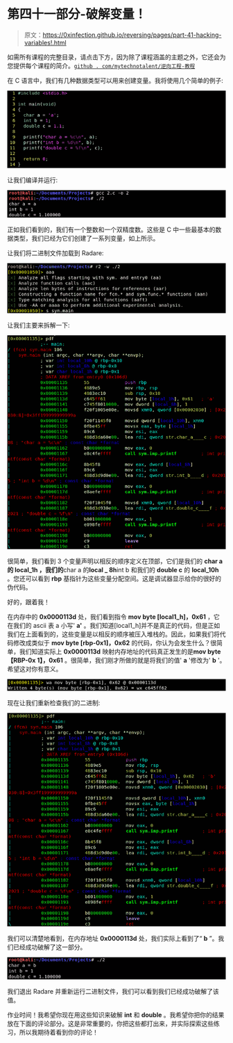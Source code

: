# 第四十一部分-破解变量！

> 原文：<https://0xinfection.github.io/reversing/pages/part-41-hacking-variables!.html>

如需所有课程的完整目录，请点击下方，因为除了课程涵盖的主题之外，它还会为您提供每个课程的简介。[`github . com/mytechnotalent/逆向工程-教程`](https://github.com/mytechnotalent/Reverse-Engineering-Tutorial)

在 C 语言中，我们有几种数据类型可以用来创建变量。我将使用几个简单的例子:

![](img/cce5101f3e06123390cc4c02d4b577be.png)

让我们编译并运行:

![](img/547b85e523ad332f03ad00843697a660.png)

正如我们看到的，我们有一个整数和一个双精度数。这些是 C 中一些最基本的数据类型，我们已经为它们创建了一系列变量，如上所示。

让我们将二进制文件加载到 Radare:

![](img/059b1bd9297fcd149b8d022ac59b83c8.png)

让我们主要来拆解一下:

![](img/d1cb276ea1cf92db6dd47e054341e4ab.png)

很简单，我们看到 3 个变量声明以相反的顺序定义在顶部，它们是我们的 **char a 的 **local_1h** ，我们的**char a 的**local _ 8h**int b 和我们的 **double c** 的 **local_10h** 。您还可以看到 **rbp** 基指针为这些变量分配空间。这是调试器显示给你的很好的伪代码。

好的，跟着我！

在内存中的 **0x0000113d** 处，我们看到指令 **mov byte [local1_h]，0x61** ，它在我们的 ascii 表 a 小写' **a'** 。我们知道[local1_h]并不是真正的代码，但是正如我们在上面看到的，这些变量是以相反的顺序被压入堆栈的。因此，如果我们将代码修改成类似于 **mov byte [rbp-0x1]，0x62** 的代码，你认为会发生什么？很简单，我们知道实际上 **0x0000113d** 映射内存地址的代码真正发生的是**mov byte【RBP-0x 1】，0x61** 。很简单，我们刚才所做的就是将我们的值' **a** '修改为' **b** '。希望这对你有意义。

![](img/f80e38474660dc45872d3366c5236e45.png)

现在让我们重新检查我们的二进制:

![](img/6c191bdc4652fb45582813d5e3c50de0.png)

我们可以清楚地看到，在内存地址 **0x0000113d** 处，我们实际上看到了“ **b** ”。我们已经成功破解了这一部分。

![](img/c165c1ee478a98830e2542c844f9ae50.png)

我们退出 Radare 并重新运行二进制文件，我们可以看到我们已经成功破解了该值。

作业时间！我希望你现在用这些知识来破解 **int** 和 **double** 。我希望你把你的结果放在下面的评论部分。这是非常重要的，你把这些都打出来，并实际探索这些练习，所以我期待着看到你的评论！